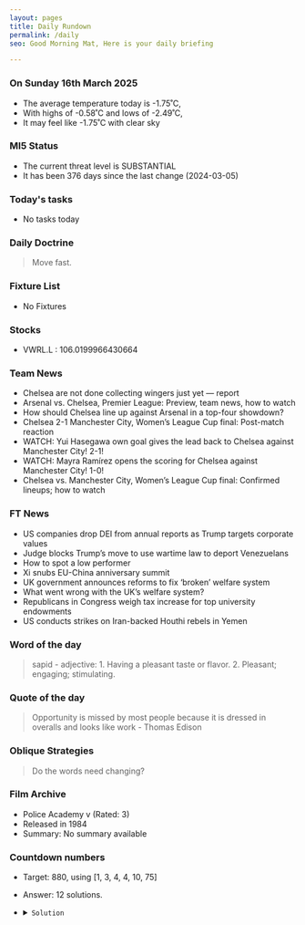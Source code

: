 ```yaml
---
layout: pages
title: Daily Rundown
permalink: /daily
seo: Good Morning Mat, Here is your daily briefing

---
```


<!-- weather_marker starts -->
### On Sunday 16th March 2025

- The average temperature today is -1.75˚C,
- With highs of -0.58˚C and lows of -2.49˚C,
- It may feel like -1.75˚C with clear sky

<!-- weather_marker ends -->

### MI5 Status
<!-- threat_marker starts -->
- The current threat level is <span class="highlighter">SUBSTANTIAL</span>
- It has been 376 days since the last change (2024-03-05)

<!-- threat_marker ends -->

### Today's tasks
<!-- task_marker starts -->
- No tasks today
<!-- task_marker ends -->

### Daily Doctrine
<!-- doctrine_marker starts -->
> Move fast.
<!-- doctrine_marker ends -->

### Fixture List

<!-- fixture_marker starts -->
- No Fixtures
<!-- fixture_marker ends -->


### Stocks

<!-- stocks_marker starts -->

- VWRL.L : 106.0199966430664 

<!-- stocks_marker ends -->


### Team News
<!-- news_marker starts -->

 - Chelsea are not done collecting wingers just yet — report
 - Arsenal vs. Chelsea, Premier League: Preview, team news, how to watch
 - How should Chelsea line up against Arsenal in a top-four showdown?
 - Chelsea 2-1 Manchester City, Women’s League Cup final: Post-match reaction
 - WATCH: Yui Hasegawa own goal gives the lead back to Chelsea against Manchester City! 2-1!
 - WATCH: Mayra Ramírez opens the scoring for Chelsea against Manchester City! 1-0!
 - Chelsea vs. Manchester City, Women’s League Cup final: Confirmed lineups; how to watch

<!-- news_marker ends -->

### FT News

<!-- ftnews_marker starts -->

 - US companies drop DEI from annual reports as Trump targets corporate values
 - Judge blocks Trump’s move to use wartime law to deport Venezuelans
 - How to spot a low performer
 - Xi snubs EU-China anniversary summit
 - UK government announces reforms to fix ‘broken’ welfare system
 - What went wrong with the UK’s welfare system?
 - Republicans in Congress weigh tax increase for top university endowments
 - US conducts strikes on Iran-backed Houthi rebels in Yemen

<!-- ftnews_marker ends -->

### Word of the day

<!-- word_marker starts -->

 > sapid - adjective: 1. Having a pleasant taste or flavor. 2. Pleasant; engaging; stimulating.

<!-- word_marker ends -->


### Quote of the day
<!-- quote_marker starts -->

> Opportunity is missed by most people because it is dressed in overalls and looks like work - Thomas Edison

<!-- quote_marker ends -->

### Oblique Strategies
<!-- eno_marker starts -->
> Do the words need changing?

<!-- eno_marker ends -->

### Film Archive

<!-- film_marker starts -->
- Police Academy v (Rated: 3)
- Released in 1984
- Summary: No summary available
<!-- film_marker ends -->

### Countdown numbers
<!-- game_marker starts -->

- Target: 880, using [1, 3, 4, 4, 10, 75]
- Answer: 12 solutions.

- <details><summary><code>Solution</code></summary>

  Solution: ( 75 - ( 3 - 1 ) x 10 ) x 4 x 4

   </details>

<!-- game_marker ends -->
